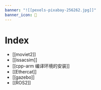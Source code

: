 ```yaml
---
banner: "![[pexels-pixabay-256262.jpg]]"
banner_icon: 🤖
---
```

# Index
- [[moviet2]]
- [[issacsim]]
- [[cpp-arm 编译环境的安装]]
- [[Ethercat]]
- [[gazebo]]
- [[ROS2]]
